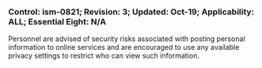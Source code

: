 ### Control: ism-0821; Revision: 3; Updated: Oct-19; Applicability: ALL; Essential Eight: N/A
<p>Personnel are advised of security risks associated with posting personal information to online services and are encouraged to use any available privacy settings to restrict who can view such information.</p>